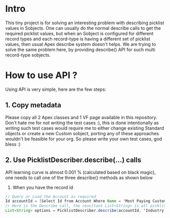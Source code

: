 # Intro 
This tiny project is for solving an interesting problem with describing picklist values in Sobjects. One can usually do the normal describe calls to get the required picklist values, but when an Sobject is configured for different record types and each record-type is having a different set of picklist values, then usual Apex describe system doesn't helps.
We are trying to solve the same problem here, by providing describe() API for such multi record-type sobjects.

# How to use API ?
Using API is very simple, here are the few steps:

## 1. Copy metadata
Please copy all 2 Apex classes and 1 VF page available in this repository. 
Don't hate me for not writing the test cases :), this is done intentionally as writing such test cases would require me to either change existing Standard objects or create a new Custom sobject, porting any of these approaches wouldn't be feasible for your org. So please write your own test cases, god bless :)

## 2. Use PicklistDescriber.describe(...) calls

API learning curve is almost 0.001 % (calculated based on black magic), one needs to call one of the three describe() methods as shown below

 1. When you have the record id
```java
// Query or Load the Account as required
Id accountId = [Select Id from Account Where Name = 'Most Paying Customer'];
// Here is the Describe call, the resultant List<String> is all picklist values
List<String> options = PicklistDescriber.describe(accountId, 'Industry');
```



